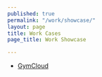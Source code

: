 ```yaml
---
published: true
permalink: "/work/showcase/"
layout: page
title: Work Cases
page_title: Work Showcase

---
```


* [GymCloud](/work/showcase/gymcloud)
